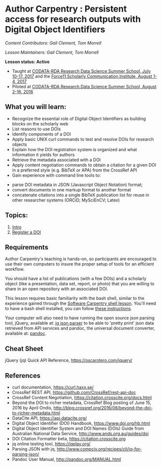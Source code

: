 Author Carpentry : Persistent access for research outputs with Digital Object Identifiers
=======

*Content Contributors: Gail Clement, Tom Morrell*

*Lesson Maintainers: Gail Clement, Tom Morrell*

**Lesson status: Active**

  * Taught at [CODATA-RDA Research Data Science Summer School, July 10-17, 2017](http://indico.ictp.it/event/7974/) and the [Force11 Scholarly Communication Institute, August 1-4, 2017](https://www.force11.org/node/7786/#wt3)
  * Piloted at [CODATA-RDA Research Data Science Summer School, August 2-16, 2016](http://indico.ictp.it/event/7658/)

## What you will learn:

* Recognize the essential role of Digital Object Identifiers as building blocks on the scholarly web
* List reasons to use DOIs
* Identify components of a DOI
* Apply basic UNIX curl commands to test and resolve DOIs for research objects
* Explain how the DOI registration system is organized and what information it yields for authors
* Retrieve the metadata associated with a DOI
* Apply content negotiation commands to obtain a citation for a given DOI in a preferred style (e.g. BibTeX  or APA) from the CrossRef API
* Gain experience with command line tools to:
- parse DOI metadata in JSON (Javascript Object Notation) format;
- convert documents in one markup format to another format
- concatenate  citations into a single BibTeX publication list for reuse in other researcher systems (ORCiD; MySciEnCV; Latex)

## Topics:

1. [Intro](00-intro-dois.html)
2. [Register a DOI](01-register-doi.html)

## Requirements

Author Carpentry's teaching is hands-on, so participants are encouraged to use
their own computers to insure the proper setup of tools for an efficient
workflow.

You should have a list of publications (with a few DOIs) and a scholarly object (like a presentation, data set, report, or photo) that you are willing to share in an
open repository with an associated DOI.

This lesson requires basic familiarity with the bash shell, similar to the
experience gained through the
[Software Carpentry shell lesson](http://swcarpentry.github.io/shell-novice/).
You'll need to have a bash shell installed, you can follow
[these instructions](https://swcarpentry.github.io/workshop-template/#setup).

Your computer will also need to have running the open source json parsing tool, jQuery, available at:
 [jq json parser](https://stedolan.github.io/jq/) to be able to 'pretty print' json data retrieved from API services
and pandoc, the universal document converter, available at:
[pandoc](https://pandoc.org/).

## Cheat Sheet
jQuery (jq) Quick API Reference, https://oscarotero.com/jquery/

## References

+ curl documentation, https://curl.haxx.se/
+ CrossRef REST API, https://github.com/CrossRef/rest-api-doc
+ CrossRef Content Negotiation, https://citation.crosscite.org/docs.html
+ Beyond the DOI to richer metadata, CrossRef Blog posting of June 15, 2016 by
April Ondis,
http://blog.crossref.org/2016/06/beyond-the-doi-to-richer-metadata.html
+ DataCite API, https://api.datacite.org/
+ Digital Object Identifier (DOI) Handbook, https://www.doi.org/hb.html
+ Digital Object Identifier System and DOI Names (DOIs) Guide from Australian
National Data Service, http://www.ands.org.au/guides/doi
+ DOI Citation Formatter beta, https://citation.crosscite.org
+ jq online testing tool, https://jqplay.org/
+ Parsing JSON with jq, http://www.compciv.org/recipes/cli/jq-for-parsing-json/
+ Pandoc User Manual, http://pandoc.org/MANUAL.html
